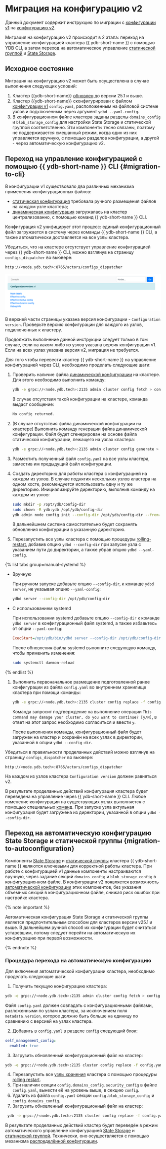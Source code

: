 # Миграция на конфигурацию v2

Данный документ содержит инструкцию по миграции с [конфигурации v1](../before-v25.1/configuration-management/config-overview.md) на [конфигурацию v2](../../../configuration-management/index.md).

Миграция на конфигурацию v2 происходит в 2 этапа: переход на управление конфигурацией кластера {{ ydb-short-name }} с помощью YDB CLI, а затем переход на автоматическое управление [статической группой](../../../../concepts/glossary.md#state-storage) и [State Storage](../../../../concepts/glossary.md#static-group).

## Исходное состояние

Миграция на конфигурацию v2 может быть осуществлена в случае выполнения следующих условий:

1. Кластер {{ydb-short-name}} [обновлен](../../../maintenance/upgrade.md) до версии 25.1 и выше.
1. Кластер {{ydb-short-name}} сконфигурирован с файлом [конфигурации v1](../before-v25.1/configuration-management/config-overview.md#static-config) `config.yaml`, расположенным на файловой системе узлов и подключенным через аргумент `ydbd --yaml-config`.
1. В конфигурационном файле кластера заданы разделы `domains_config` и `blob_storage_config` для настройки State Storage и статической группой соответственно. Эти компоненты тесно связаны, поэтому не поддерживается смешанный режим, когда один из них управляется вручную, с помощью разделов конфигурации, а другой - через автоматическую конфигурацию v2.

## Переход на управление конфигурацией с помощью {{ ydb-short-name }} CLI {#migration-to-cli}

В конфигурации v1 существовало два различных механизма применения конфигурационных файлов:

- [статическая конфигурация](../before-v25.1/configuration-management/config-overview.md#static-config) требовала ручного размещения файлов на каждом узле кластера;
- [динамическая конфигурация](../before-v25.1/configuration-management/config-overview.md#dynamic-config) загружалась на кластер централизованно, с помощью команд {{ ydb-short-name }} CLI.

Конфигурация v2 унифицирует этот процесс: единый конфигурационный файл загружается в систему через команды {{ ydb-short-name }} CLI, а также автоматически доставляется на все узлы кластера.

Убедиться, что на кластере отсутствует управление конфигурацией через {{ ydb-short-name }} CLI, можно взглянув на страницу `configs_dispatcher` во вьювере:

```text
http://<node.ydb.tech>:8765/actors/configs_dispatcher
```

![configs-dispatcher-page](./_assets/viewer.png)


В верхней части страницы указана версия конфигурации - `Configuration version`. Проверьте версию конфигурации для каждого из узлов, подключенных к кластеру.

Продолжать выполнение данной инструкции следует только в том случае, если на каком-либо из узлов указана версия конфигурации v1. Если на всех узлах указана версия v2, миграция не требуется.

Для того чтобы перевести кластер {{ ydb-short-name }} на управление конфигурацией через CLI, необходимо проделать следующие шаги:

1. Проверить наличие файла [динамической конфигурации](../before-v25.1/configuration-management/config-overview.md#dynamic-config) на кластере. Для этого необходимо выполнить команду:

    ```bash
    ydb -e grpc://<node.ydb.tech>:2135 admin cluster config fetch > config.yaml
    ```

    В случае отсутствия такой конфигурации на кластере, команда выдаст сообщение:

    ```bash
    No config returned.
    ```

1. (В случае отсутствия файла динамической конфигурации на кластере) Выполнить команду генерации файла динамической конфигурации. Файл будет сгенерирован на основе файла статической конфигурации, лежащего на узлах кластера:

    ```bash
    ydb -e grpc://<node.ydb.tech>:2135 admin cluster config generate > config.yaml
    ```

1. Разместить полученный файл `config.yaml` на все узлы кластера, заместив им предыдущий файл конфигурации.
1. Создать директорию для работы кластера с конфигурацией на каждом из узлов. В случае поднятия нескольких узлов кластера на одном хосте, рекомендуется использовать одну и ту же директорию. Инициализируйте директорию, выполнив команду на каждом из узлов:

    ```bash
    sudo mkdir -p /opt/ydb/config-dir
    sudo chown -R ydb:ydb /opt/ydb/config-dir
    ydb admin node config init --config-dir /opt/ydb/config-dir --from-config /opt/ydb/cfg/config.yaml
    ```

    В дальнейшнем система самостоятельно будет сохранять обновления конфигурации в указанную директорию.

1. Перезапустить все узлы кластера с помощью процедуры [rolling-restart](../../../../maintenance/manual/node_restarting.md), добавив опцию `ydbd --config-dir` при запуске узла с указанием пути до директории, а также убрав опцию `ydbd --yaml-config`.

{% list tabs group=manual-systemd %}

- Вручную

  При ручном запуске добавьте опцию `--config-dir`, к команде `ydbd server`, не указывая опцию `--yaml-config`:

  ```bash
  ydbd server --config-dir /opt/ydb/config-dir
  ```

- С использованием systemd

  При использовании systemd добавьте опцию `--config-dir` к команде `ydbd server` в конфигурационный файл systemd, а также избавьтесь от опции `--yaml-config`:

  ```ini
  ExecStart=/opt/ydb/bin/ydbd server --config-dir /opt/ydb/config-dir
  ```

  После обновления файла systemd выполните следующую команду, чтобы применить изменения:

  ```bash
  sudo systemctl daemon-reload
  ```

{% endlist %}

1. Выполнить первоначальное размещение подготовленной ранее конфигурации из файла `config.yaml` во внутреннем хранилище кластера при помощи команды:

    ```bash
    ydb -e grpc://<node.ydb.tech>:2135 cluster config replace -f config.yaml
    ```

    Команда запросит подтверждение на выполнение операции `This command may damage your cluster, do you want to continue? [y/N]`, в ответ на этот запрос необходимо согласиться и ввести `y`.

    После выполнения команды, конфигурационный файл будет загружен на кластер и сохранён на всех узлах в директории, указанной в опции `ydbd --config-dir`.

Убедиться в правильности проделанных действий можно взглянув на страницу `configs_dispatcher` во вьювере:

```text
http://<node.ydb.tech>:8765/actors/configs_dispatcher
```

На каждом из узлов кластера `Configuration version` должен равняться v2.

В результате проделанных действий конфигурация кластера будет переведена на управление через {{ ydb-short-name }} CLI. Любое изменение конфигурации на существующих узлах выполняется с помощью специальных [команд](../update-config.md). При запуске узла актульная конфигурация будет загружена из директории, указанной в опции `ydbd --config-dir`.

## Переход на автоматическую конфигурацию State Storage и статической группы {migration-to-autoconfiguration}

Компоненты [State Storage](../../../../concepts/glossary.md#state-storage) и [статической группы](../../../../concepts/glossary.md#static-group) кластера {{ ydb-short-name }} являются ключевыми для корректной работы кластера. При работе с конфигурацией v1 данные компоненты настраиваются вручную, через задание секций `domains_config` и `blob_storage_config` в конфигурационном файле.
В конфигурации v2 появляется возможность [автоматической конфигурации](../../../configuration-management/index.md) этих компонентов, без указания объемных секций в конфигурационном файле, снижая риск ошибок при настройке кластера.


{% note important %}

Автоматическая конфигурация State Storage и статической группы  является предпочтительным способом для кластеров версии v25.1 и выше. В дальнейшем ручной способ их конфигурации  будет считаться устаревшим, потому следует перейти на автоматическую их конфигурацию при первой возможности.

{% endnote %}

### Процедура перехода на автоматическую конфигурацию

Для включения автоматической конфигурации кластера, необходимо проделать следующие шаги:

1. Получить текущую конфигурацию кластера:

  ```bash
  ydb -e grpc://<node.ydb.tech>:2135 admin cluster config fetch > config.yaml
  ```

  Файл `config.yaml` должен совпадать с конфигурационными файлами, разложенными по узлам кластера, за исключением поля `metadata.version`, которое должно быть больше на единицу по сравнению с версией на узлах кластера.

2. Добавить в `config.yaml` в разделе `config` следующий блок:

  ```yaml
  self_management_config:
    enabled: true
  ```

3. Загрузить обновленный конфигурационный файл на кластер:

  ```bash
  ydb -e grpc://<node.ydb.tech>:2135 cluster config replace -f config.yaml
  ```

4. Перезапустить все [узлы хранения](../../../../concepts/glossary.md#storage-node) кластера с помощью процедуры [rolling restart](../../../../reference/ydbops/rolling-restart-scenario.md).
5. При наличии секции `config.domains_config.security_config` в файле `config.yaml`, вынести её на уровень выше, в секцию `config`.
6. Удалить из файла `config.yaml` секции `config.blob_storage_config` и `config.domains_config`.
7. Загрузить обновленный конфигурационный файл на кластер:

 ```bash
  ydb -e grpc://<node.ydb.tech>:2135 cluster config replace -f config.yaml
  ```

В результате проделанных действий кластер будет переведён в режим автоматического управление конфигурацией [State Storage](../../../../reference/configuration/index.md#domains-state) и [статической группой](../../../../reference/configuration/index.md#blob_storage_config). Технически, оно осуществляется с помощью механизма [распределённой конфигурации](../../../../concepts/glossary.md#distributed-configuration).
